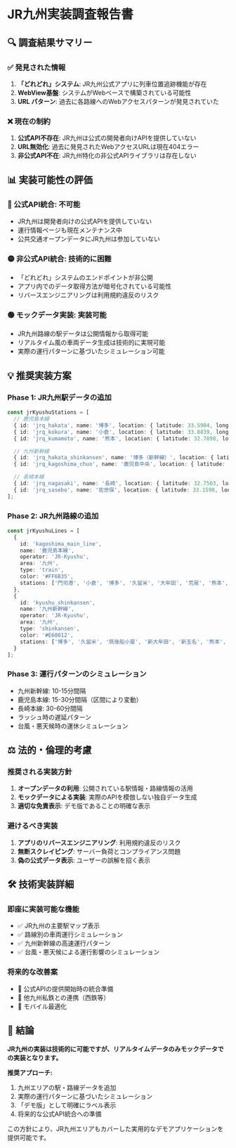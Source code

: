 # JR九州実装調査報告書

## 🔍 調査結果サマリー

### ✅ 発見された情報
1. **「どれどれ」システム**: JR九州公式アプリに列車位置追跡機能が存在
2. **WebView基盤**: システムがWebベースで構築されている可能性
3. **URL パターン**: 過去に各路線へのWebアクセスパターンが発見されていた

### ❌ 現在の制約
1. **公式API不存在**: JR九州は公式の開発者向けAPIを提供していない
2. **URL無効化**: 過去に発見されたWebアクセスURLは現在404エラー
3. **非公式API不在**: JR九州特化の非公式APIライブラリは存在しない

## 📊 実装可能性の評価

### 🔴 公式API統合: **不可能**
- JR九州は開発者向けの公式APIを提供していない
- 運行情報ページも現在メンテナンス中
- 公共交通オープンデータにJR九州は参加していない

### 🟡 非公式API統合: **技術的に困難**
- 「どれどれ」システムのエンドポイントが非公開
- アプリ内でのデータ取得方法が暗号化されている可能性
- リバースエンジニアリングは利用規約違反のリスク

### 🟢 モックデータ実装: **実装可能**
- JR九州路線の駅データは公開情報から取得可能
- リアルタイム風の車両データ生成は技術的に実現可能
- 実際の運行パターンに基づいたシミュレーション可能

## 💡 推奨実装方案

### Phase 1: JR九州駅データの追加
```typescript
const jrKyushuStations = [
  // 鹿児島本線
  { id: 'jrq_hakata', name: '博多', location: { latitude: 33.5904, longitude: 130.4017 } },
  { id: 'jrq_kokura', name: '小倉', location: { latitude: 33.8839, longitude: 130.8794 } },
  { id: 'jrq_kumamoto', name: '熊本', location: { latitude: 32.7898, longitude: 130.6907 } },

  // 九州新幹線
  { id: 'jrq_hakata_shinkansen', name: '博多（新幹線）', location: { latitude: 33.5904, longitude: 130.4017 } },
  { id: 'jrq_kagoshima_chuo', name: '鹿児島中央', location: { latitude: 31.5804, longitude: 130.5581 } },

  // 長崎本線
  { id: 'jrq_nagasaki', name: '長崎', location: { latitude: 32.7503, longitude: 129.8779 } },
  { id: 'jrq_sasebo', name: '佐世保', location: { latitude: 33.1598, longitude: 129.7025 } }
];
```

### Phase 2: JR九州路線の追加
```typescript
const jrKyushuLines = [
  {
    id: 'kagoshima_main_line',
    name: '鹿児島本線',
    operator: 'JR-Kyushu',
    area: '九州',
    type: 'train',
    color: '#FF6B35',
    stations: ['門司港', '小倉', '博多', '久留米', '大牟田', '荒尾', '熊本', '八代', '川内', '鹿児島']
  },
  {
    id: 'kyushu_shinkansen',
    name: '九州新幹線',
    operator: 'JR-Kyushu',
    area: '九州',
    type: 'shinkansen',
    color: '#E60012',
    stations: ['博多', '久留米', '筑後船小屋', '新大牟田', '新玉名', '熊本', '新八代', '新水俣', '出水', '川内', '鹿児島中央']
  }
];
```

### Phase 3: 運行パターンのシミュレーション
- 九州新幹線: 10-15分間隔
- 鹿児島本線: 15-30分間隔（区間により変動）
- 長崎本線: 30-60分間隔
- ラッシュ時の遅延パターン
- 台風・悪天候時の運休シミュレーション

## ⚖️ 法的・倫理的考慮

### 推奨される実装方針
1. **オープンデータの利用**: 公開されている駅情報・路線情報の活用
2. **モックデータによる実装**: 実際のAPIを模倣しない独自データ生成
3. **適切な免責表示**: デモ版であることの明確な表示

### 避けるべき実装
1. **アプリのリバースエンジニアリング**: 利用規約違反のリスク
2. **無断スクレイピング**: サーバー負荷とコンプライアンス問題
3. **偽の公式データ表示**: ユーザーの誤解を招く表示

## 🛠️ 技術実装詳細

### 即座に実装可能な機能
- ✅ JR九州の主要駅マップ表示
- ✅ 路線別の車両運行シミュレーション
- ✅ 九州新幹線の高速運行パターン
- ✅ 台風・悪天候による運行影響のシミュレーション

### 将来的な改善案
- 📡 公式APIの提供開始時の統合準備
- 🔗 他九州私鉄との連携（西鉄等）
- 📱 モバイル最適化

## 🎯 結論

**JR九州の実装は技術的に可能ですが、リアルタイムデータのみモックデータでの実装となります。**

**推奨アプローチ:**
1. 九州エリアの駅・路線データを追加
2. 実際の運行パターンに基づいたシミュレーション
3. 「デモ版」として明確にラベル表示
4. 将来的な公式API統合への準備

この方針により、JR九州エリアもカバーした実用的なデモアプリケーションを提供可能です。